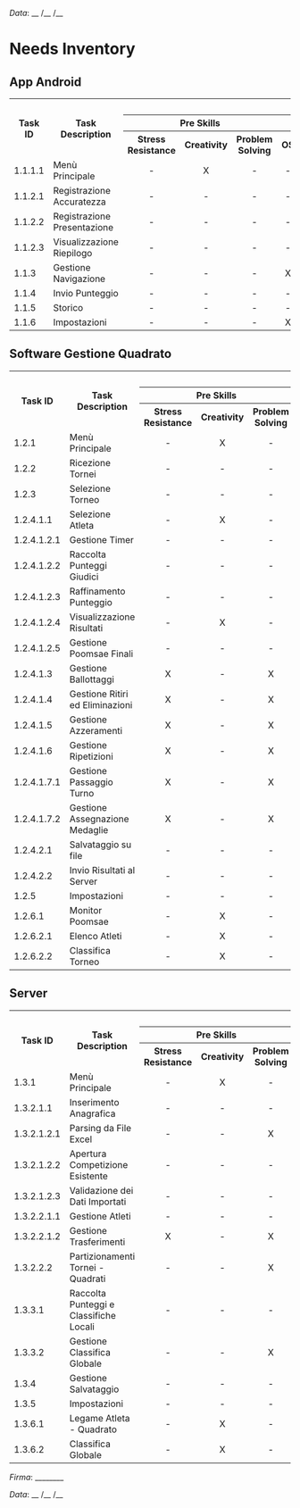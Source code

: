 *Data*: __ /__ /__

# Needs Inventory

## App Android
<table>
  <tr>
    <th rowspan="3">Task ID</th>
    <th rowspan="3">Task Description</th>
    <th colspan="11">Skills</th>
  </tr>
  <tr>
    <th colspan="3">Pre Skills</th>
    <th colspan="8">Pro Skills</th>
  </tr>
  <tr>
    <th>Stress Resistance</th>
    <th>Creativity</th>
    <th>Problem Solving</th>
    <th>OS</th>
    <th>Coding</th>
    <th>UI/UX</th>
    <th>Database</th>
    <th>Data Analysis</th>
    <th>Security</th>
    <th>Mobile Development</th>
    <th>Networking</th>
  </tr>
  <tr>
    <td>1.1.1.1</td>
    <td>Menù Principale</td>
    <td align="center">-</td>
    <td align="center">X</td>
    <td align="center">-</td>
    <td align="center">-</td>
    <td align="center">X</td>
    <td align="center">X</td>
    <td align="center">-</td>
    <td align="center">-</td>
    <td align="center">-</td>
    <td align="center">X</td>
    <td align="center">-</td>
  </tr>
  <tr>
    <td>1.1.2.1</td>
    <td>Registrazione Accuratezza</td>
    <td align="center">-</td>
    <td align="center">-</td>
    <td align="center">-</td>
    <td align="center">-</td>
    <td align="center">X</td>
    <td align="center">X</td>
    <td align="center">-</td>
    <td align="center">-</td>
    <td align="center">-</td>
    <td align="center">X</td>
    <td align="center">-</td>
  </tr>
  <tr>
    <td>1.1.2.2</td>
    <td>Registrazione Presentazione</td>
    <td align="center">-</td>
    <td align="center">-</td>
    <td align="center">-</td>
    <td align="center">-</td>
    <td align="center">X</td>
    <td align="center">X</td>
    <td align="center">-</td>
    <td align="center">-</td>
    <td align="center">-</td>
    <td align="center">X</td>
    <td align="center">-</td>
  </tr>
  <tr>
    <td>1.1.2.3</td>
    <td>Visualizzazione Riepilogo</td>
    <td align="center">-</td>
    <td align="center">-</td>
    <td align="center">-</td>
    <td align="center">-</td>
    <td align="center">X</td>
    <td align="center">X</td>
    <td align="center">-</td>
    <td align="center">-</td>
    <td align="center">-</td>
    <td align="center">X</td>
    <td align="center">-</td>
  </tr>
  <tr>
    <td>1.1.3</td>
    <td>Gestione Navigazione</td>
    <td align="center">-</td>
    <td align="center">-</td>
    <td align="center">-</td>
    <td align="center">X</td>
    <td align="center">X</td>
    <td align="center">X</td>
    <td align="center">-</td>
    <td align="center">-</td>
    <td align="center">-</td>
    <td align="center">X</td>
    <td align="center">-</td>
  </tr>
  <tr>
    <td>1.1.4</td>
    <td>Invio Punteggio</td>
    <td align="center">-</td>
    <td align="center">-</td>
    <td align="center">-</td>
    <td align="center">-</td>
    <td align="center">X</td>
    <td align="center">-</td>
    <td align="center">-</td>
    <td align="center">-</td>
    <td align="center">X</td>
    <td align="center">X</td>
    <td align="center">X</td>
  </tr>
  <tr>
    <td>1.1.5</td>
    <td>Storico</td>
    <td align="center">-</td>
    <td align="center">-</td>
    <td align="center">-</td>
    <td align="center">-</td>
    <td align="center">X</td>
    <td align="center">X</td>
    <td align="center">X</td>
    <td align="center">-</td>
    <td align="center">-</td>
    <td align="center">X</td>
    <td align="center">-</td>
  </tr>
  <tr>
    <td>1.1.6</td>
    <td>Impostazioni</td>
    <td align="center">-</td>
    <td align="center">-</td>
    <td align="center">-</td>
    <td align="center">X</td>
    <td align="center">X</td>
    <td align="center">X</td>
    <td align="center">-</td>
    <td align="center">-</td>
    <td align="center">-</td>
    <td align="center">X</td>
    <td align="center">-</td>
  </tr>
</table>

## Software Gestione Quadrato
<table>
  <tr>
    <th rowspan="3">Task ID</th>
    <th rowspan="3">Task Description</th>
    <th colspan="11">Skills</th>
  </tr>
  <tr>
    <th colspan="3">Pre Skills</th>
    <th colspan="8">Pro Skills</th>
  </tr>
  <tr>
    <th>Stress Resistance</th>
    <th>Creativity</th>
    <th>Problem Solving</th>
    <th>OS</th>
    <th>Coding</th>
    <th>UI/UX</th>
    <th>Database</th>
    <th>Data Analysis</th>
    <th>Security</th>
    <th>Mobile Development</th>
    <th>Networking</th>
  </tr>
  <tr>
    <td>1.2.1</td>
    <td>Menù Principale</td>
    <td align="center">-</td>
    <td align="center">X</td>
    <td align="center">-</td>
    <td align="center">-</td>
    <td align="center">X</td>
    <td align="center">X</td>
    <td align="center">-</td>
    <td align="center">-</td>
    <td align="center">-</td>
    <td align="center">-</td>
    <td align="center">-</td>
  </tr>
  <tr>
    <td>1.2.2</td>
    <td>Ricezione Tornei</td>
    <td align="center">-</td>
    <td align="center">-</td>
    <td align="center">-</td>
    <td align="center">-</td>
    <td align="center">X</td>
    <td align="center">-</td>
    <td align="center">-</td>
    <td align="center">-</td>
    <td align="center">-</td>
    <td align="center">-</td>
    <td align="center">X</td>
  </tr>
  <tr>
    <td>1.2.3</td>
    <td>Selezione Torneo</td>
    <td align="center">-</td>
    <td align="center">-</td>
    <td align="center">-</td>
    <td align="center">-</td>
    <td align="center">X</td>
    <td align="center">X</td>
    <td align="center">-</td>
    <td align="center">-</td>
    <td align="center">-</td>
    <td align="center">-</td>
    <td align="center">-</td>
  </tr>
  <tr>
    <td>1.2.4.1.1</td>
    <td>Selezione Atleta</td>
    <td align="center">-</td>
    <td align="center">X</td>
    <td align="center">-</td>
    <td align="center">-</td>
    <td align="center">X</td>
    <td align="center">X</td>
    <td align="center">-</td>
    <td align="center">-</td>
    <td align="center">-</td>
    <td align="center">-</td>
    <td align="center">-</td>
  </tr>
  <tr>
    <td>1.2.4.1.2.1</td>
    <td>Gestione Timer</td>
    <td align="center">-</td>
    <td align="center">-</td>
    <td align="center">-</td>
    <td align="center"></td>
    <td align="center">X</td>
    <td align="center">X</td>
    <td align="center">-</td>
    <td align="center">-</td>
    <td align="center">-</td>
    <td align="center">-</td>
    <td align="center">-</td>
  </tr>
  <tr>
    <td>1.2.4.1.2.2</td>
    <td>Raccolta Punteggi Giudici</td>
    <td align="center">-</td>
    <td align="center">-</td>
    <td align="center">-</td>
    <td align="center">-</td>
    <td align="center">X</td>
    <td align="center">X</td>
    <td align="center">-</td>
    <td align="center">-</td>
    <td align="center">-</td>
    <td align="center">-</td>
    <td align="center">X</td>
  </tr>
  <tr>
    <td>1.2.4.1.2.3</td>
    <td>Raffinamento Punteggio</td>
    <td align="center">-</td>
    <td align="center">-</td>
    <td align="center">-</td>
    <td align="center">-</td>
    <td align="center">X</td>
    <td align="center">X</td>
    <td align="center">-</td>
    <td align="center">-</td>
    <td align="center">-</td>
    <td align="center">-</td>
    <td align="center">-</td>
  </tr>
  <tr>
    <td>1.2.4.1.2.4</td>
    <td>Visualizzazione Risultati</td>
    <td align="center">-</td>
    <td align="center">X</td>
    <td align="center">-</td>
    <td align="center">-</td>
    <td align="center">X</td>
    <td align="center">X</td>
    <td align="center">-</td>
    <td align="center">-</td>
    <td align="center">-</td>
    <td align="center">-</td>
    <td align="center">-</td>
  </tr>
  <tr>
    <td>1.2.4.1.2.5</td>
    <td>Gestione Poomsae Finali</td>
    <td align="center">-</td>
    <td align="center">-</td>
    <td align="center">-</td>
    <td align="center">-</td>
    <td align="center">X</td>
    <td align="center">X</td>
    <td align="center">-</td>
    <td align="center">-</td>
    <td align="center">-</td>
    <td align="center">-</td>
    <td align="center">-</td>
  </tr>
  <tr>
    <td>1.2.4.1.3</td>
    <td>Gestione Ballottaggi</td>
    <td align="center">X</td>
    <td align="center">-</td>
    <td align="center">X</td>
    <td align="center">-</td>
    <td align="center">X</td>
    <td align="center">X</td>
    <td align="center">-</td>
    <td align="center">-</td>
    <td align="center">-</td>
    <td align="center">-</td>
    <td align="center">-</td>
  </tr>
  <tr>
    <td>1.2.4.1.4</td>
    <td>Gestione Ritiri ed Eliminazioni</td>
    <td align="center">X</td>
    <td align="center">-</td>
    <td align="center">X</td>
    <td align="center">-</td>
    <td align="center">X</td>
    <td align="center">X</td>
    <td align="center">-</td>
    <td align="center">-</td>
    <td align="center">-</td>
    <td align="center">-</td>
    <td align="center">-</td>
  </tr>
  <tr>
    <td>1.2.4.1.5</td>
    <td>Gestione Azzeramenti</td>
    <td align="center">X</td>
    <td align="center">-</td>
    <td align="center">X</td>
    <td align="center">-</td>
    <td align="center">X</td>
    <td align="center">X</td>
    <td align="center">-</td>
    <td align="center">-</td>
    <td align="center">-</td>
    <td align="center">-</td>
    <td align="center">-</td>
  </tr>
  <tr>
    <td>1.2.4.1.6</td>
    <td>Gestione Ripetizioni</td>
    <td align="center">X</td>
    <td align="center">-</td>
    <td align="center">X</td>
    <td align="center"></td>
    <td align="center">X</td>
    <td align="center">X</td>
    <td align="center">-</td>
    <td align="center">-</td>
    <td align="center">-</td>
    <td align="center">-</td>
    <td align="center">-</td>
  </tr>
  <tr>
    <td>1.2.4.1.7.1</td>
    <td>Gestione Passaggio Turno</td>
    <td align="center">X</td>
    <td align="center">-</td>
    <td align="center">X</td>
    <td align="center">-</td>
    <td align="center">X</td>
    <td align="center">X</td>
    <td align="center">-</td>
    <td align="center">-</td>
    <td align="center">-</td>
    <td align="center">-</td>
    <td align="center">-</td>
  </tr>
  <tr>
    <td>1.2.4.1.7.2</td>
    <td>Gestione Assegnazione Medaglie</td>
    <td align="center">X</td>
    <td align="center">-</td>
    <td align="center">X</td>
    <td align="center">-</td>
    <td align="center">X</td>
    <td align="center">X</td>
    <td align="center">-</td>
    <td align="center">-</td>
    <td align="center">-</td>
    <td align="center"></td>
    <td align="center">-</td>
  </tr>
  <tr>
    <td>1.2.4.2.1</td>
    <td>Salvataggio su file</td>
    <td align="center">-</td>
    <td align="center">-</td>
    <td align="center">-</td>
    <td align="center">-</td>
    <td align="center">X</td>
    <td align="center">-</td>
    <td align="center">X</td>
    <td align="center">-</td>
    <td align="center">-</td>
    <td align="center">-</td>
    <td align="center">-</td>
  </tr>
  <tr>
    <td>1.2.4.2.2</td>
    <td>Invio Risultati al Server</td>
    <td align="center">-</td>
    <td align="center">-</td>
    <td align="center">-</td>
    <td align="center">-</td>
    <td align="center">X</td>
    <td align="center">-</td>
    <td align="center">-</td>
    <td align="center">-</td>
    <td align="center">-</td>
    <td align="center">-</td>
    <td align="center">X</td>
  </tr>
  <tr>
    <td>1.2.5</td>
    <td>Impostazioni</td>
    <td align="center">-</td>
    <td align="center">-</td>
    <td align="center">-</td>
    <td align="center">-</td>
    <td align="center">X</td>
    <td align="center">X</td>
    <td align="center">-</td>
    <td align="center">-</td>
    <td align="center">-</td>
    <td align="center">-</td>
    <td align="center">-</td>
  </tr>
  <tr>
    <td>1.2.6.1</td>
    <td>Monitor Poomsae</td>
    <td align="center">-</td>
    <td align="center">X</td>
    <td align="center">-</td>
    <td align="center">-</td>
    <td align="center">X</td>
    <td align="center">X</td>
    <td align="center">-</td>
    <td align="center">-</td>
    <td align="center">-</td>
    <td align="center">-</td>
    <td align="center">-</td>
  </tr>
  <tr>
    <td>1.2.6.2.1</td>
    <td>Elenco Atleti</td>
    <td align="center">-</td>
    <td align="center">X</td>
    <td align="center">-</td>
    <td align="center"></td>
    <td align="center">X</td>
    <td align="center">X</td>
    <td align="center">-</td>
    <td align="center">-</td>
    <td align="center">-</td>
    <td align="center">-</td>
    <td align="center">-</td>
  </tr>
  <tr>
    <td>1.2.6.2.2</td>
    <td>Classifica Torneo</td>
    <td align="center">-</td>
    <td align="center">X</td>
    <td align="center">-</td>
    <td align="center">-</td>
    <td align="center">X</td>
    <td align="center">X</td>
    <td align="center">-</td>
    <td align="center">-</td>
    <td align="center">-</td>
    <td align="center">-</td>
    <td align="center">-</td>
  </tr>
</table>

## Server

<table>
  <tr>
    <th rowspan="3">Task ID</th>
    <th rowspan="3">Task Description</th>
    <th colspan="11">Skills</th>
  </tr>
  <tr>
    <th colspan="3">Pre Skills</th>
    <th colspan="8">Pro Skills</th>
  </tr>
  <tr>
    <th>Stress Resistance</th>
    <th>Creativity</th>
    <th>Problem Solving</th>
    <th>OS</th>
    <th>Coding</th>
    <th>UI/UX</th>
    <th>Database</th>
    <th>Data Analysis</th>
    <th>Security</th>
    <th>Mobile Development</th>
    <th>Networking</th>
  </tr>
  <tr>
    <td>1.3.1</td>
    <td>Menù Principale</td>
    <td align="center">-</td>
    <td align="center">X</td>
    <td align="center">-</td>
    <td align="center">-</td>
    <td align="center">X</td>
    <td align="center">X</td>
    <td align="center">-</td>
    <td align="center">-</td>
    <td align="center">-</td>
    <td align="center"></td>
    <td align="center">-</td>
  </tr>
  <tr>
    <td>1.3.2.1.1</td>
    <td>Inserimento Anagrafica</td>
    <td align="center">-</td>
    <td align="center">-</td>
    <td align="center">-</td>
    <td align="center">-</td>
    <td align="center">X</td>
    <td align="center">X</td>
    <td align="center">-</td>
    <td align="center">-</td>
    <td align="center">-</td>
    <td align="center">-</td>
    <td align="center">-</td>
  </tr>
  <tr>
    <td>1.3.2.1.2.1</td>
    <td>Parsing da File Excel</td>
    <td align="center">-</td>
    <td align="center">-</td>
    <td align="center">X</td>
    <td align="center">-</td>
    <td align="center">X</td>
    <td align="center">X</td>
    <td align="center">X</td>
    <td align="center">X</td>
    <td align="center">X</td>
    <td align="center">-</td>
    <td align="center">-</td>
  </tr>
  <tr>
    <td>1.3.2.1.2.2</td>
    <td>Apertura Competizione Esistente</td>
    <td align="center">-</td>
    <td align="center">-</td>
    <td align="center">-</td>
    <td align="center">-</td>
    <td align="center">X</td>
    <td align="center">X</td>
    <td align="center">X</td>
    <td align="center">-</td>
    <td align="center">-</td>
    <td align="center">-</td>
    <td align="center">-</td>
  </tr>
  <tr>
    <td>1.3.2.1.2.3</td>
    <td>Validazione dei Dati Importati</td>
    <td align="center">-</td>
    <td align="center">-</td>
    <td align="center">-</td>
    <td align="center">-</td>
    <td align="center">X</td>
    <td align="center">X</td>
    <td align="center">-</td>
    <td align="center">-</td>
    <td align="center">-</td>
    <td align="center">-</td>
    <td align="center">-</td>
  </tr>
  <tr>
    <td>1.3.2.2.1.1</td>
    <td>Gestione Atleti</td>
    <td align="center">-</td>
    <td align="center">-</td>
    <td align="center">-</td>
    <td align="center">-</td>
    <td align="center">X</td>
    <td align="center">X</td>
    <td align="center">X</td>
    <td align="center">-</td>
    <td align="center">-</td>
    <td align="center">-</td>
    <td align="center">-</td>
  </tr>
  <tr>
    <td>1.3.2.2.1.2</td>
    <td>Gestione Trasferimenti</td>
    <td align="center">X</td>
    <td align="center">-</td>
    <td align="center">X</td>
    <td align="center">-</td>
    <td align="center">X</td>
    <td align="center">X</td>
    <td align="center">X</td>
    <td align="center">-</td>
    <td align="center">-</td>
    <td align="center">-</td>
    <td align="center">-</td>
  </tr>
  <tr>
    <td>1.3.2.2.2</td>
    <td>Partizionamenti Tornei - Quadrati</td>
    <td align="center">-</td>
    <td align="center">-</td>
    <td align="center">X</td>
    <td align="center">-</td>
    <td align="center">X</td>
    <td align="center">X</td>
    <td align="center">-</td>
    <td align="center">-</td>
    <td align="center">-</td>
    <td align="center">-</td>
    <td align="center">X</td>
  </tr>
  <tr>
    <td>1.3.3.1</td>
    <td>Raccolta Punteggi e Classifiche Locali</td>
    <td align="center">-</td>
    <td align="center">-</td>
    <td align="center">-</td>
    <td align="center">-</td>
    <td align="center">X</td>
    <td align="center">X</td>
    <td align="center">-</td>
    <td align="center">-</td>
    <td align="center">-</td>
    <td align="center">-</td>
    <td align="center">X</td>
  </tr>
  <tr>
    <td>1.3.3.2</td>
    <td>Gestione Classifica Globale</td>
    <td align="center">-</td>
    <td align="center">-</td>
    <td align="center">X</td>
    <td align="center">-</td>
    <td align="center">X</td>
    <td align="center">X</td>
    <td align="center">-</td>
    <td align="center">-</td>
    <td align="center">-</td>
    <td align="center">-</td>
    <td align="center">-</td>
  </tr>
  <tr>
    <td>1.3.4</td>
    <td>Gestione Salvataggio</td>
    <td align="center">-</td>
    <td align="center">-</td>
    <td align="center">-</td>
    <td align="center">-</td>
    <td align="center">X</td>
    <td align="center">-</td>
    <td align="center">X</td>
    <td align="center">-</td>
    <td align="center">-</td>
    <td align="center">-</td>
    <td align="center">-</td>
  </tr>
  <tr>
    <td>1.3.5</td>
    <td>Impostazioni</td>
    <td align="center">-</td>
    <td align="center">-</td>
    <td align="center">-</td>
    <td align="center">-</td>
    <td align="center">X</td>
    <td align="center">X</td>
    <td align="center">-</td>
    <td align="center">-</td>
    <td align="center">-</td>
    <td align="center">-</td>
    <td align="center">-</td>
  </tr>
  <tr>
    <td>1.3.6.1</td>
    <td>Legame Atleta - Quadrato</td>
    <td align="center">-</td>
    <td align="center">X</td>
    <td align="center">-</td>
    <td align="center">-</td>
    <td align="center">X</td>
    <td align="center">X</td>
    <td align="center">-</td>
    <td align="center">-</td>
    <td align="center">-</td>
    <td align="center">-</td>
    <td align="center">-</td>
  </tr>
  <tr>
    <td>1.3.6.2</td>
    <td>Classifica Globale</td>
    <td align="center">-</td>
    <td align="center">X</td>
    <td align="center">-</td>
    <td align="center">-</td>
    <td align="center">X</td>
    <td align="center">X</td>
    <td align="center">-</td>
    <td align="center">-</td>
    <td align="center">-</td>
    <td align="center">-</td>
    <td align="center">-</td>
  </tr>
</table>


*Firma*: ________

*Data*: __ /__ /__